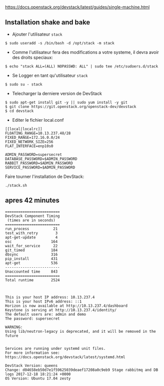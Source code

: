 

https://docs.openstack.org/devstack/latest/guides/single-machine.html

## Installation shake and bake

* Ajouter l'utilisateur `stack`

```
$ sudo useradd -s /bin/bash -d /opt/stack -m stack
```

* Comme l'utilisateur fera des modifications a votre systeme, il devra avoir des droits speciaux:

```
$ echo "stack ALL=(ALL) NOPASSWD: ALL" | sudo tee /etc/sudoers.d/stack
```

* Se Logger en tant qu'utilisateur `stack`

```
$ sudo su - stack
```

* Telecharger la derniere version de DevStack

```
$ sudo apt-get install git -y || sudo yum install -y git
$ git clone https://git.openstack.org/openstack-dev/devstack
$ cd devstack
```

* Editer le fichier local.conf

```
[[local|localrc]]
FLOATING_RANGE=10.13.237.48/28
FIXED_RANGE=172.16.0.0/24
FIXED_NETWORK_SIZE=256
FLAT_INTERFACE=enp10s0

ADMIN_PASSWORD=supersecret
DATABASE_PASSWORD=$ADMIN_PASSWORD
RABBIT_PASSWORD=$ADMIN_PASSWORD
SERVICE_PASSWORD=$ADMIN_PASSWORD
```

Faire tourner l'installation de DevStack:

```
./stack.sh
```

## apres 42 minutes

```
=========================
DevStack Component Timing
 (times are in seconds)  
=========================
run_process           21
test_with_retry        3
apt-get-update         4
osc                  164
wait_for_service      22
git_timed            184
dbsync               316
pip_install          431
apt-get              536
-------------------------
Unaccounted time     843
=========================
Total runtime        2524



This is your host IP address: 10.13.237.4
This is your host IPv6 address: ::1
Horizon is now available at http://10.13.237.4/dashboard
Keystone is serving at http://10.13.237.4/identity/
The default users are: admin and demo
The password: supersecret

WARNING: 
Using lib/neutron-legacy is deprecated, and it will be removed in the future


Services are running under systemd unit files.
For more information see: 
https://docs.openstack.org/devstack/latest/systemd.html

DevStack Version: queens
Change: d04658eb50d7e1f59625039deaef17208a0c9eb9 Stage rabbitmq and DB logs 2017-12-18 18:21:24 +0000
OS Version: Ubuntu 17.04 zesty
```
